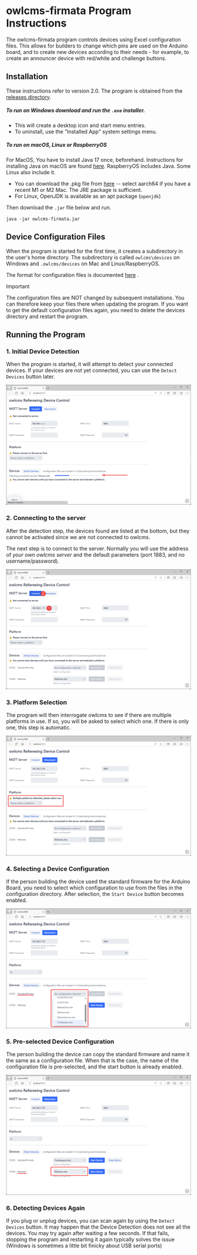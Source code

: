 # owlcms-firmata Program Instructions

The owlcms-firmata program controls devices using Excel configuration files.  This allows for builders to change which pins are used on the Arduino board, and to create new devices according to their needs - for example, to create an announcer device with red/white and challenge buttons.

## Installation

These instructions refer to version 2.0. The program is obtained from the [releases directory](https://github.com/jflamy/owlcms-firmata/releases).  

##### To run on Windows download and run the `.exe` installer.

- This will create a desktop icon and start menu entries.
- To uninstall, use the "Installed App" system settings menu.

##### To run on macOS, Linux or RaspberryOS

For MacOS, You have to install Java 17 once, beforehand. Instructions for installing Java on macOS are found [here](https://adoptium.net/installation/macOS/).  RaspberryOS includes Java.  Some Linux also include it.

- You can download the .pkg file from [here](https://adoptium.net/temurin/releases/) -- select aarch64 if you have a recent M1 or M2 Mac. The JRE package is sufficient. 
- For Linux, OpenJDK is available as an apt package (`openjdk`)

Then download the `.jar` file below and run.

```
java -jar owlcms-firmata.jar
```

## Device Configuration Files

When the program is started for the first time, it creates a subdirectory in the user's home directory. The subdirectory is called `owlcms\devices` on Windows and `.owlcms/devices` on Mac and Linux/RaspberryOS.

The format for configuration files is documented [here](https://github.com/jflamy/owlcms-firmata/blob/v24/diagrams/CONFIGURATION.md) .

> [!IMPORTANT]
>
> The configuration files are NOT changed by subsequent installations.  You can therefore keep your files there when updating the program.  If you want to get the default configuration files again, you need to delete the devices directory and restart the program.

## Running the Program

### 1. Initial Device Detection

When the program is started, it will attempt to detect your connected devices.  If your devices are not yet connected, you can use the `Detect Devices` button later.

![10Home](docs/img/10Home.png)

### 2. Connecting to the server

After the detection step, the devices found are listed at the bottom, but they cannot be activated since we are not connected to owlcms.

The next step is to connect to the server.  Normally you will use the address of *your own owlcms server* and the default parameters (port 1883, and no username/password).

![20connect](docs/img/20connect.png)

### 3. Platform Selection

The program will then interrogate owlcms to see if there are multiple platforms in use.  If so, you will be asked to select which one.  If there is only one, this step is automatic.

![30Platform](docs/img/30Platform.png)

### 4. Selecting a Device Configuration

If the person building the device used the standard firmware for the Arduino Board, you need to select which configuration to use from the files in the configuration directory.  After selection, the `Start Device` button becomes enabled.

![40StandardFirmata](docs/img/40StandardFirmata.png)

### 5. Pre-selected Device Configuration

The person building the device can copy the standard firmware and name it the same as a configuration file.  When that is the case, the name of the configuration file is pre-selected, and the start button is already enabled.

![50NamedFirmware](docs/img/50NamedFirmware.png)

### 6. Detecting Devices Again

If you plug or unplug devices, you can scan again by using the `Detect Devices` button.  It may happen that the Device Detection does not see all the devices.  You may try again after waiting a few seconds. If that fails, stopping the program and restarting it again typically solves the issue (Windows is sometimes a little bit finicky about USB serial ports)